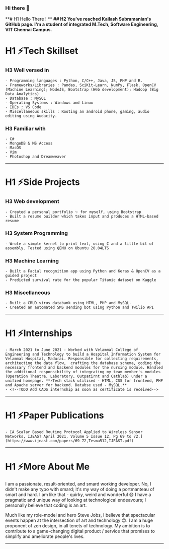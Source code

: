 ### Hi there 👋

<!--
**kai-subramanian/kai-subramanian** is a ✨ _special_ ✨ repository because its `README.md` (this file) appears on your GitHub profile.

Here are some ideas to get you started:

- 🔭 I’m currently working on ...
- 🌱 I’m currently learning ...
- 👯 I’m looking to collaborate on ...
- 🤔 I’m looking for help with ...
- 💬 Ask me about ...
- 📫 How to reach me: ...
- 😄 Pronouns: ...
- ⚡ Fun fact: ...
-->
**# H1 Hello There ! **
**## H2 You've reached Kailash Subramanian's GitHub page. I'm a student of integrated M.Tech, Software Engineering, VIT Chennai Campus.**

# H1 ⚡Tech Skillset

  ### H3 Well versed in 
    - Programming languages : Python, C/C++, Java, JS, PHP and R.
    - Frameworks/Libraries : Pandas, SciKit-Learn, NumPy, Flask, OpenCV (Machine Learning); NodeJS, Bootstrap (Web development); Hadoop (Big Data Analytics)
    - Database : MySQL
    - Operating Systems : Windows and Linux
    - IDEs : VS Code
    - Miscellaneous skills : Rooting an android phone, gaming, audio editing using Audacity.

  ### H3 Familiar with
    - C# 
    - MongoDB & MS Access 
    - MacOS
    - Vim
    - Photoshop and Dreamweaver
    
---

# H1 ⚡Side Projects

  ### H3 Web development
    - Created a personal portfolio ✨ for myself, using Bootstrap
    - Built a resume builder which takes input and produces a HTML-based resume
  ### H3 System Programming 
    - Wrote a simple kernel to print text, using C and a little bit of assembly. Tested using QEMU on Ubuntu 20.04LTS
  ### H3 Machine Learning
    - Built a Facial recognition app using Python and Keras & OpenCV as a guided project
    - Predicted survival rate for the popular Titanic dataset on Kaggle  
  ### H3 Miscellaneous
    - Built a CRUD virus databank using HTML, PHP and MySQL.
    - Created an automated SMS sending bot using Python and Twilio API
---

# H1 ⚡Internships

    - March 2021 to June 2021 - Worked with Velammal College of Engineering and Technology to build a Hospital Information System for Velammal Hospital, Madurai. Responsible for collecting requirements, architecting the data flow,  crafting the database schema, coding the necessary frontend and backend modules for the nursing module. Handled the additional responsibility of integrating my team member's modules (Operation Theatre, Laboratory, Outpatirnt and Cathlab) under a unified homepage. **⚡Tech stack utilised - HTML, CSS for frontend, PHP and Apache server for backend. Databse used - MySQL.** 
    - <!--TODO Add CADS internship as soon as certificate is received-->

---

# H1 ⚡Paper Publications

    - [A Scalar Based Routing Protocol Applied to Wireless Sensor Networks, IJEAST April 2021, Volume 5 Issue 12, Pg 69 to 72.](https://www.ijeast.com/papers/69-72,Tesma512,IJEAST.pdf)

---

# H1 ⚡More About Me

I am a passionate, result-oriented, and smard working developer. No, I didn't make any typo with smard; it's my way of doing a portmanteau of smart and hard. I am like that - quirky, weird and wonderful 😄 I have a pragmatic and unique way of looking at technological endeavours; I personally believe that coding is an art. 

Much like my role-model and hero Steve Jobs, I believe that spectacular events happen at the intersection of art and technology 😊. I am a huge proponent of zen design, in all tenets of technology. My ambition is to contribute to a game-changing digital product / service that promises to simplify and ameliorate people's lives.

---
